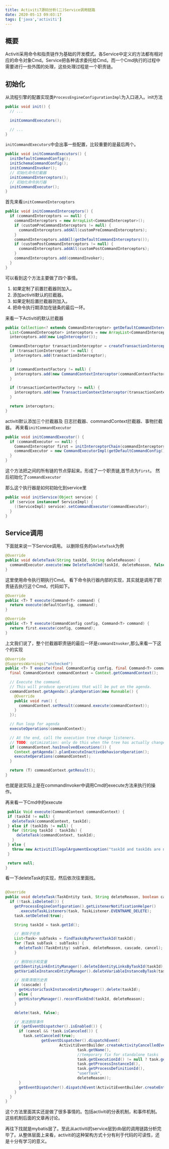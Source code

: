 ```yaml
---
title: Activiti7源码分析(二)Service调用链路
date: 2020-05-13 09:03:17
tags: ['java','activiti']
---
```

## 概要
Activiti采用命令和指责链作为基础的开发模式。各Service中定义的方法都有相对应的命令对象Cmd。Service把各种请求委托给Cmd。而一个Cmd执行的过程中需要进行一些外围的处理，这些处理过程是一个职责链。

## 初始化
从流程引擎的配置实现类`ProcessEngineConfigurationImpl`为入口进入。init方法
```java
public void init() {
  // ...

  initCommandExecutors();

  // ...
}
```
`initCommandExecutors`中会出事一些配置，比较重要的是最后两个。
```java
public void initCommandExecutors() {
  initDefaultCommandConfig();
  initSchemaCommandConfig();
  initCommandInvoker();
  // 初始化命令拦截器
  initCommandInterceptors();
  // 初始化命令执行器
  initCommandExecutor();
}
```
首先来看`initCommandInterceptors`
```java
public void initCommandInterceptors() {
  if (commandInterceptors == null) {
    commandInterceptors = new ArrayList<CommandInterceptor>();
    if (customPreCommandInterceptors != null) {
      commandInterceptors.addAll(customPreCommandInterceptors);
    }
    commandInterceptors.addAll(getDefaultCommandInterceptors());
    if (customPostCommandInterceptors != null) {
      commandInterceptors.addAll(customPostCommandInterceptors);
    }
    commandInterceptors.add(commandInvoker);
  }
}
```

可以看到这个方法主要做了四个事情。
1. 如果定制了前置拦截器则加入。
2. 添加activiti默认的拦截器。
3. 如果定制后置拦截器则加入。
4. 把命令执行期添加在链条的最后一环。

来看一下Activiti的默认拦截器
```java
public Collection<? extends CommandInterceptor> getDefaultCommandInterceptors() {
  List<CommandInterceptor> interceptors = new ArrayList<CommandInterceptor>();
  interceptors.add(new LogInterceptor());

  CommandInterceptor transactionInterceptor = createTransactionInterceptor();
  if (transactionInterceptor != null) {
    interceptors.add(transactionInterceptor);
  }

  if (commandContextFactory != null) {
    interceptors.add(new CommandContextInterceptor(commandContextFactory, this));
  }

  if (transactionContextFactory != null) {
    interceptors.add(new TransactionContextInterceptor(transactionContextFactory));
  }

  return interceptors;
}
```
activiti默认添加三个拦截器及 日志拦截器、commandContext拦截器、事物拦截器。
再来看`initCommandExecutor`
```java
public void initCommandExecutor() {
  if (commandExecutor == null) {
    CommandInterceptor first = initInterceptorChain(commandInterceptors);
    commandExecutor = new CommandExecutorImpl(getDefaultCommandConfig(), first);
  }
}
```
这个方法把之间的所有链的节点穿起来。形成了一个职责链,首节点为`first`。
然后初始化了`commandExecutor`

那么这个执行器是如何初始化到service里
```java
public void initService(Object service) {
  if (service instanceof ServiceImpl) {
    ((ServiceImpl) service).setCommandExecutor(commandExecutor);
  }
}
```
## Service调用

下面就来说一下Service调用。
以删除任务的`deleteTask`为例
```java
@Override
public void deleteTask(String taskId, String deleteReason) {
  commandExecutor.execute(new DeleteTaskCmd(taskId, deleteReason, false));
}
```
这里使用命令执行期执行Cmd。
看下命令执行器内部的实现，其实就是调用了职责链去执行这个Cmd，代码如下。
```java
@Override
public <T> T execute(Command<T> command) {
  return execute(defaultConfig, command);
}

@Override
public <T> T execute(CommandConfig config, Command<T> command) {
  return first.execute(config, command);
}

```
上文我们说了，整个拦截器职责链的最后一环是`commandInvoker`,那么来看一下这个的实现
```java
@Override
@SuppressWarnings("unchecked")
public <T> T execute(final CommandConfig config, final Command<T> command) {
  final CommandContext commandContext = Context.getCommandContext();

  // Execute the command.
  // This will produce operations that will be put on the agenda.
  commandContext.getAgenda().planOperation(new Runnable() {
    @Override
    public void run() {
      commandContext.setResult(command.execute(commandContext));
    }
  });

  // Run loop for agenda
  executeOperations(commandContext);

  // At the end, call the execution tree change listeners.
  // TODO: optimization: only do this when the tree has actually changed (ie check dbSqlSession).
  if (commandContext.hasInvolvedExecutions()) {
    Context.getAgenda().planExecuteInactiveBehaviorsOperation();
    executeOperations(commandContext);
  }

  return (T) commandContext.getResult();
}
```
 也就是说实际上是在commandInvoker中调用Cmd的execute方法来执行的操作。

 再来看一下Cmd中的execute
 ```java
  public Void execute(CommandContext commandContext) {
  if (taskId != null) {
    deleteTask(commandContext, taskId);
  } else if (taskIds != null) {
    for (String taskId : taskIds) {
      deleteTask(commandContext, taskId);
    }
  } else {
    throw new ActivitiIllegalArgumentException("taskId and taskIds are null");
  }

  return null;
}
 ```
看一下deleteTask的实现，然后依次往里面找。
```java
  
@Override
public void deleteTask(TaskEntity task, String deleteReason, boolean cascade, boolean cancel) {
  if (!task.isDeleted()) {
    getProcessEngineConfiguration().getListenerNotificationHelper()
      .executeTaskListeners(task, TaskListener.EVENTNAME_DELETE);
    task.setDeleted(true);

    String taskId = task.getId();

    // 删除子任务
    List<Task> subTasks = findTasksByParentTaskId(taskId);
    for (Task subTask : subTasks) {
      deleteTask((TaskEntity) subTask, deleteReason, cascade, cancel);
    }

    // 删除标示和变量
    getIdentityLinkEntityManager().deleteIdentityLinksByTaskId(taskId);
    getVariableInstanceEntityManager().deleteVariableInstanceByTask(task);

    // 按需清理历史表
    if (cascade) {
      getHistoricTaskInstanceEntityManager().delete(taskId);
    } else {
      getHistoryManager().recordTaskEnd(taskId, deleteReason);
    }

    delete(task, false);

    // 发送删除事件
    if (getEventDispatcher().isEnabled()) {
      if (cancel && !task.isCanceled()) {
        task.setCanceled(true);
                getEventDispatcher().dispatchEvent(
                        ActivitiEventBuilder.createActivityCancelledEvent(task.getExecution() != null ? task.getExecution().getActivityId() : null,
                                task.getName(),
                                //temporary fix for standalone tasks
                                task.getExecutionId() != null ? task.getExecutionId() : task.getId(),
                                task.getProcessInstanceId(),
                                task.getProcessDefinitionId(),
                                "userTask",
                                deleteReason));
      }
      getEventDispatcher().dispatchEvent(ActivitiEventBuilder.createEntityEvent(ActivitiEventType.ENTITY_DELETED, task));
    }
  }
}

```
这个方法里面其实还是做了很多事情的。包括activiti的分表机制，和事件机制。这些机制后面的文章再讨论。

再往下找就是mybatis层了。至此从activiti的service层到db层的调用链路分析完毕了。从整体层面上来看，activiti的这种架构方式十分有利于代码的可读性，还是十分有学习的意义。